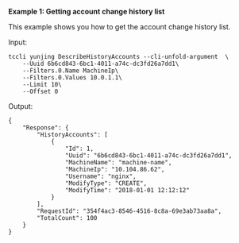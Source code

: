 **Example 1: Getting account change history list**

This example shows you how to get the account change history list.

Input: 

```
tccli yunjing DescribeHistoryAccounts --cli-unfold-argument  \
    --Uuid 6b6cd843-6bc1-4011-a74c-dc3fd26a7dd1\
    --Filters.0.Name MachineIp\
    --Filters.0.Values 10.0.1.1\
    --Limit 10\
    --Offset 0
```

Output: 
```
{
    "Response": {
        "HistoryAccounts": [
            {
                "Id": 1,
                "Uuid": "6b6cd843-6bc1-4011-a74c-dc3fd26a7dd1",
                "MachineName": "machine-name",
                "MachineIp": "10.104.86.62",
                "Username": "nginx",
                "ModifyType": "CREATE",
                "ModifyTime": "2018-01-01 12:12:12"
            }
        ],
        "RequestId": "354f4ac3-8546-4516-8c8a-69e3ab73aa8a",
        "TotalCount": 100
    }
}
```


